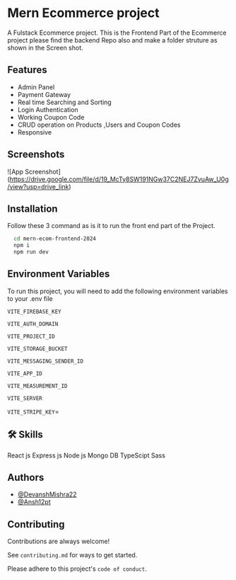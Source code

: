 
# Mern Ecommerce project

A Fulstack Ecommerce project.
This is the Frontend Part of the Ecommerce project please find the backend Repo also and make a folder struture as shown in the Screen shot.


## Features

- Admin Panel
- Payment Gateway
- Real time  Searching and Sorting
- Login Authentication 
- Working Coupon Code
- CRUD operation on Products ,Users and Coupon Codes
- Responsive

## Screenshots

![App Screenshot] (https://drive.google.com/file/d/19_McTy8SW191NGw37C2NEJ7ZvuAw_U0g/view?usp=drive_link)


## Installation

Follow these 3 command as is it to run the front end part of the Project.

```bash
  cd mern-ecom-frontend-2024 
  npm i 
  npm run dev
```
    
## Environment Variables

To run this project, you will need to add the following environment variables to your .env file

`VITE_FIREBASE_KEY`

`VITE_AUTH_DOMAIN`

`VITE_PROJECT_ID`  

`VITE_STORAGE_BUCKET`

`VITE_MESSAGING_SENDER_ID`

`VITE_APP_ID`

`VITE_MEASUREMENT_ID`

`VITE_SERVER`

`VITE_STRIPE_KEY`= 

## 🛠 Skills
React js
Express js
Node js
Mongo DB 
TypeScipt
Sass



## Authors

- [@DevanshMishra22](https://github.com/DevanshMishra22/)
- [@Ansh12pt](https://github.com/Ansh12pt)


## Contributing

Contributions are always welcome!

See `contributing.md` for ways to get started.

Please adhere to this project's `code of conduct`.

